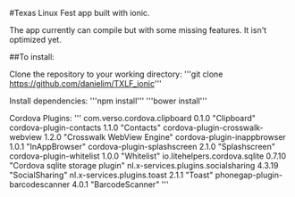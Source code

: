#Texas Linux Fest app built with ionic.

The app currently can compile but with some missing features.
It isn't optimized yet.

##To install:

Clone the repository to your working directory:
'''git clone https://github.com/danielim/TXLF_ionic'''

Install dependencies: 
'''npm install'''
'''bower install'''

Cordova Plugins:
'''
com.verso.cordova.clipboard 0.1.0 "Clipboard"
cordova-plugin-contacts 1.1.0 "Contacts"
cordova-plugin-crosswalk-webview 1.2.0 "Crosswalk WebView Engine"
cordova-plugin-inappbrowser 1.0.1 "InAppBrowser"
cordova-plugin-splashscreen 2.1.0 "Splashscreen"
cordova-plugin-whitelist 1.0.0 "Whitelist"
io.litehelpers.cordova.sqlite 0.7.10 "Cordova sqlite storage plugin"
nl.x-services.plugins.socialsharing 4.3.19 "SocialSharing"
nl.x-services.plugins.toast 2.1.1 "Toast"
phonegap-plugin-barcodescanner 4.0.1 "BarcodeScanner"
'''
